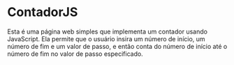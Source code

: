 # ContadorJS
Esta é uma página web simples que implementa um contador usando JavaScript. Ela permite que o usuário insira um número de início, um número de fim e um valor de passo, e então conta do número de início até o número de fim no valor de passo especificado.
